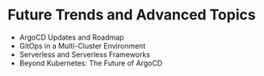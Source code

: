# Future Trends and Advanced Topics 
- ArgoCD Updates and Roadmap 
- GitOps in a Multi-Cluster Environment 
- Serverless and Serverless Frameworks 
- Beyond Kubernetes: The Future of ArgoCD
